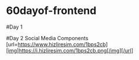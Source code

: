 # 60dayof-frontend
#Day 1 

#Day 2
Social Media Components
[url=https://www.hizliresim.com/1bps2cb][img]https://i.hizliresim.com/1bps2cb.png[/img][/url]
